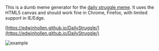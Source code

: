 This is a dumb meme generator for the [daily struggle meme](http://knowyourmeme.com/memes/daily-struggle). It uses the HTML5 canvas and should work fine in Chrome, Firefox, with limited support in IE/Edge.

[https://edwinhollen.github.io/DailyStruggle/](https://edwinhollen.github.io/DailyStruggle/)

![example](https://edwinhollen.github.io/DailyStruggle/example.png)
